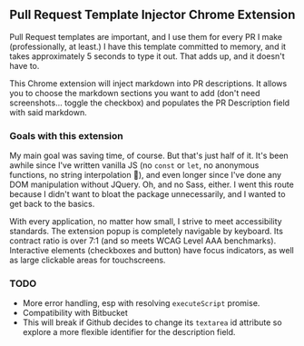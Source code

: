 ## Pull Request Template Injector Chrome Extension
Pull Request templates are important, and I use them for every PR I make (professionally, at least.) I have this template committed to memory, and it takes approximately 5 seconds to type it out. That adds up, and it doesn't have to.

This Chrome extension will inject markdown into PR descriptions. It allows you to choose the markdown sections you want to add (don't need screenshots... toggle the checkbox) and populates the PR Description field with said markdown.

### Goals with this extension
My main goal was saving time, of course. But that's just half of it. It's been awhile since I've written vanilla JS (no `const` or `let`, no anonymous functions, no string interpolation :see_no_evil:), and even longer since I've done any DOM manipulation without JQuery. Oh, and no Sass, either. I went this route because I didn't want to bloat the package unnecessarily, and I wanted to get back to the basics.

With every application, no matter how small, I strive to meet accessibility standards. The extension popup is completely navigable by keyboard. Its contract ratio is over 7:1 (and so meets WCAG Level AAA benchmarks). Interactive elements (checkboxes and button) have focus indicators, as well as large clickable areas for touchscreens.

### TODO
* More error handling, esp with resolving `executeScript` promise.
* Compatibility with Bitbucket
* This will break if Github decides to change its `textarea` id attribute so explore a more flexible identifier for the description field.




